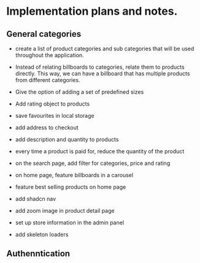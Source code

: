 # Implementation plans and notes.

## General categories
 - create a list of product categories and sub categories that will be used throughout the application.

 - Instead of relating billboards to categories, relate them to products directly. This way, we can have a billboard that has multiple products from different categories.

 - Give the option of adding a set of predefined sizes

 - Add rating object to products

 - save favourites in local storage

 - add address to checkout

 - add description and quantity to products

 - every time a product is paid for, reduce the quantity of the product

 - on the search page, add filter for categories, price and rating

 - on home page, feature billboards in a carousel

 - feature best selling products on home page

 - add shadcn nav

 - add zoom image in product detail page

 - set up store information in the admin panel

 - add skeleton loaders 


 ## Authenntication

 <!-- - add internationalization, english, french, spanish,  -->
